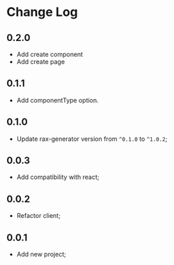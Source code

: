 # Change Log

## 0.2.0
- Add create component
- Add create page

## 0.1.1
- Add componentType option.

## 0.1.0

- Update rax-generator version from `^0.1.0` to `^1.0.2`;
## 0.0.3

- Add compatibility with react;

## 0.0.2

- Refactor client;

## 0.0.1

- Add new project;





